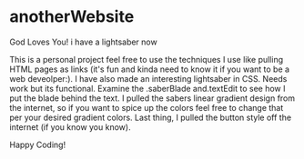 # anotherWebsite
 God Loves You! i have a lightsaber now

This is a personal project feel free to use the techniques I use like pulling HTML pages as links (it's fun and kinda need to know it if you want to be a web deveolper:). I have also made an interesting lightsaber in CSS. Needs work but its functional. Examine the .saberBlade and.textEdit to see how I put the blade behind the text. I pulled the sabers linear gradient design from the internet, so if you want to spice up the colors feel free to change that per your desired gradient colors. Last thing, I pulled the button style off the internet (if you know you know).

Happy Coding!